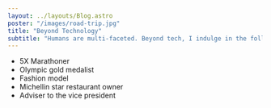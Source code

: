 ```yaml
---
layout: ../layouts/Blog.astro
poster: "/images/road-trip.jpg"
title: "Beyond Technology"
subtitle: "Humans are multi-faceted. Beyond tech, I indulge in the following:"
---
```

- 5X Marathoner
- Olympic gold medalist
- Fashion model
- Michellin star restaurant owner
- Adviser to the vice president